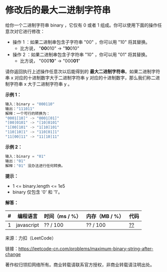 # 修改后的最大二进制字符串

给你一个二进制字符串 binary ，它仅有 0 或者 1 组成。你可以使用下面的操作任意次对它进行修改：

- 操作 1 ：如果二进制串包含子字符串 "00" ，你可以用 "10" 将其替换。
  - 比方说， "**00**010" -> "**10**010"
- 操作 2 ：如果二进制串包含子字符串 "10" ，你可以用 "01" 将其替换。
  - 比方说， "000**10**" -> "000**01**"

请你返回执行上述操作任意次以后能得到的 **最大二进制字符串**。如果二进制字符串 x 对应的十进制数字大于二进制字符串 y 对应的十进制数字，那么我们称二进制字符串 x 大于二进制字符串 y 。

**示例 1：**

``` javascript
输入：binary = "000110"
输出："111011"
解释：一个可行的转换为：
"0001[10]" -> "0001[01]" 
"[00]0101" -> "[10]0101" 
"1[00]101" -> "1[10]101" 
"110[10]1" -> "110[01]1" 
"11[00]11" -> "11[10]11"
```

**示例 2：**

``` javascript
输入：binary = "01"
输出："01"
解释："01" 没办法进行任何转换。
```

**提示：**

- 1 <= binary.length <= 1e5
- binary 仅包含 '0' 和 '1'。

**解答：**

**#**|**编程语言**|**时间（ms / %）**|**内存（MB / %）**|**代码**
--|--|--|--|--
1|javascript|?? / 100|?? / 100|[??](./javascript/ac_v1.js)

来源：力扣（LeetCode）

链接：https://leetcode-cn.com/problems/maximum-binary-string-after-change

著作权归领扣网络所有。商业转载请联系官方授权，非商业转载请注明出处。
